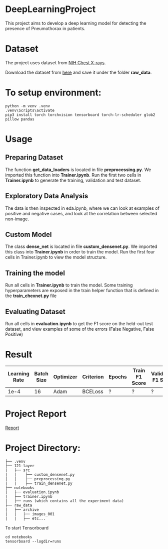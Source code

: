 # DeepLearningProject

This project aims to develop a deep learning model for detecting the presence of Pneumothorax in patients. 

# Dataset


The project uses dataset from [NIH Chest X-rays](https://www.kaggle.com/datasets/nih-chest-xrays/data).

Download the dataset from [here](https://nihcc.app.box.com/v/ChestXray-NIHCC/folder/37178474737) and save it under the folder **raw_data**.


# To setup environment:

```
python -m venv .venv
.venv\Scripts\activate
pip3 install torch torchvision tensorboard torch-lr-scheduler glob2 pillow pandas
```

# Usage

## Preparing Dataset


The function **get_data_loaders** is located in file **preprocessing.py**. We imported this function into **Trainer.ipynb**.
Run the first two cells in **Trainer.ipynb** to generate the training, validation and test dataset.


## Exploratory Data Analysis


The data is then inspected in eda.ipynb, where we can look at examples of positive and negative cases,
and look at the correlation between selected non-image.


## Custom Model


The class **dense_net** is located in file **custom_densenet.py**. We imported this class into **Trainer.ipynb** in order to train the model.
Run the first four cells in Trainer.ipynb to view the model structure.


## Training the model


Run all cells in **Trainer.ipynb** to train the model.
Some training hyperparameters are exposed in the train helper function that is defined in the **train_chexnet.py** file


## Evaluating Dataset


Run all cells in **evaluation.ipynb**  to get the F1 score on the held-out test dataset, and view examples of some of the errors (False Negative, False Positive)


# Result

  | Learning Rate | Batch Size | Optimizer | Criterion | Epochs | Train F1 Score | Validation F1 Score | Test F1 Score |
|-----------|-----------|-----------|-----------|-----------|-----------|-----------|-----------|
| 1e-4  | 16  | Adam  | BCELoss  | ?  | ?  | ?  | ?  |

# Project Report

[Report](https://github.com/sihvn/DeepLearningProject/blob/main/DL%20Project.pdf)

# Project Directory:  

```
├── .venv
├── 121-layer
|   ├── src   
|   |    ├── custom_densenet.py
|   |    ├── preprocessing.py
|   |    ├── train_densenet.py
├── notebooks 
|   ├── evaluation.ipynb
|   ├── trainer.ipynb
|   ├── runs (which contains all the experiment data)
├── raw_data
|   ├── archive
|   |   ├── images_001
|   |   ├── etc...
```
To start Tensorboard
```
cd notebooks
tensorboard --logdir=runs
```

